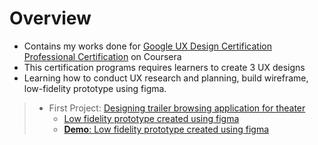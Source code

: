 # Overview
- Contains my works done for [Google UX Design Certification Professional Certification](https://www.coursera.org/professional-certificates/google-ux-design?utm_source=gg&utm_medium=sem&utm_campaign=15-GoogleUXDesign-ROW&utm_content=B2C&campaignid=12566638067&adgroupid=119528847117&device=c&keyword=ux%20designers&matchtype=b&network=g&devicemodel=&adpostion=&creativeid=507197228295&hide_mobile_promo&gclid=EAIaIQobChMIsdietMDw-gIVtZVLBR1t5ARjEAAYASAAEgJMT_D_BwE) on Coursera
- This certification programs requires learners to create 3 UX designs
- Learning how to conduct UX research and planning, build wireframe, low-fidelity prototype using figma.
> - First Project: [Designing trailer browsing application for theater](https://github.com/chewzzz1014/UX-design-projects/tree/master/trailer-browsing-app)
>   - [Low fidelity prototype created using figma](https://www.figma.com/file/q7u1AzIBAAsm09CK6P8mgx/Trailer-Browsing-App?node-id=7%3A47)
>   - [**Demo**: Low fidelity prototype created using figma](https://www.figma.com/proto/q7u1AzIBAAsm09CK6P8mgx/Trailer-Browsing-App?node-id=7%3A47&scaling=scale-down&page-id=0%3A1&starting-point-node-id=1%3A2&show-proto-sidebar=1)
